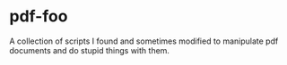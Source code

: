 # pdf-foo
A collection of scripts I found and sometimes modified to manipulate pdf documents and do stupid things with them.
